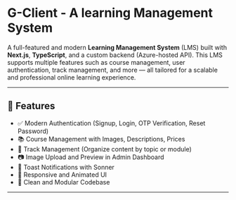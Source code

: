 # G-Client - A learning Management System

A full-featured and modern **Learning Management System** (LMS) built with **Next.js**, **TypeScript**, and a custom backend (Azure-hosted API). This LMS supports multiple features such as course management, user authentication, track management, and more — all tailored for a scalable and professional online learning experience.

---

## 🚀 Features

- ✅ Modern Authentication (Signup, Login, OTP Verification, Reset Password)
- 📚 Course Management with Images, Descriptions, Prices
- 🧩 Track Management (Organize content by topic or module)
- 📷 Image Upload and Preview in Admin Dashboard
- 💬 Toast Notifications with Sonner
- 🎨 Responsive and Animated UI
- 📁 Clean and Modular Codebase

---
